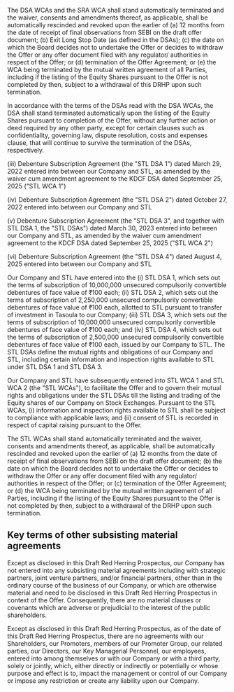 The DSA WCAs and the SRA WCA shall stand automatically terminated and the waiver, consents and amendments thereof, as applicable, shall be automatically rescinded and revoked upon the earlier of (a) 12 months from the date of receipt of final observations from SEBI on the draft offer document; (b) Exit Long Stop Date (as defined in the DSAs); (c) the date on which the Board decides not to undertake the Offer or decides to withdraw the Offer or any offer document filed with any regulator/ authorities in respect of the Offer; or (d) termination of the Offer Agreement; or (e) the WCA being terminated by the mutual written agreement of all Parties, including if the listing of the Equity Shares pursuant to the Offer is not completed by then, subject to a withdrawal of this DRHP upon such termination.

In accordance with the terms of the DSAs read with the DSA WCAs, the DSA shall stand terminated automatically upon the listing of the Equity Shares pursuant to completion of the Offer, without any further action or deed required by any other party, except for certain clauses such as confidentiality, governing law, dispute resolution, costs and expenses clause, that will continue to survive the termination of the DSAs, respectively.

(iii) Debenture Subscription Agreement (the "STL DSA 1") dated March 29, 2022 entered into between our Company and STL, as amended by the waiver cum amendment agreement to the KDCF DSA dated September 25, 2025 ("STL WCA 1")

(iv) Debenture Subscription Agreement (the "STL DSA 2") dated October 27, 2022 entered into between our Company and STL

(v) Debenture Subscription Agreement (the "STL DSA 3", and together with STL DSA 1, the "STL DSAs") dated March 30, 2023 entered into between our Company and STL, as amended by the waiver cum amendment agreement to the KDCF DSA dated September 25, 2025 ("STL WCA 2")

(vi) Debenture Subscription Agreement (the "STL DSA 4") dated August 4, 2025 entered into between our Company and STL

Our Company and STL have entered into the (i) STL DSA 1, which sets out the terms of subscription of 10,000,000 unsecured compulsorily convertible debentures of face value of ₹100 each; (ii) STL DSA 2, which sets out the terms of subscription of 2,250,000 unsecured compulsorily convertible debentures of face value of ₹100 each, allotted to STL pursuant to transfer of investment in Tasoula to our Company; (iii) STL DSA 3, which sets out the terms of subscription of 10,000,000 unsecured compulsorily convertible debentures of face value of ₹100 each; and (iv) STL DSA 4, which sets out the terms of subscription of 2,500,000 unsecured compulsorily convertible debentures of face value of ₹100 each, issued by our Company to STL. The STL DSAs define the mutual rights and obligations of our Company and STL, including certain information and inspection rights available to STL under STL DSA 1 and STL DSA 3.

Our Company and STL have subsequently entered into STL WCA 1 and STL WCA 2 (the "STL WCAs"), to facilitate the Offer and to govern their mutual rights and obligations under the STL DSAs till the listing and trading of the Equity shares of our Company on Stock Exchanges. Pursuant to the STL WCAs, (i) information and inspection rights available to STL shall be subject to compliance with applicable laws; and (ii) consent of STL is recorded in respect of capital raising pursuant to the Offer.

The STL WCAs shall stand automatically terminated and the waiver, consents and amendments thereof, as applicable, shall be automatically rescinded and revoked upon the earlier of (a) 12 months from the date of receipt of final observations from SEBI on the draft offer document; (b) the date on which the Board decides not to undertake the Offer or decides to withdraw the Offer or any offer document filed with any regulator/ authorities in respect of the Offer; or (c) termination of the Offer Agreement; or (d) the WCA being terminated by the mutual written agreement of all Parties, including if the listing of the Equity Shares pursuant to the Offer is not completed by then, subject to a withdrawal of the DRHP upon such termination.

## Key terms of other subsisting material agreements

Except as disclosed in this Draft Red Herring Prospectus, our Company has not entered into any subsisting material agreements including with strategic partners, joint venture partners, and/or financial partners, other than in the ordinary course of the business of our Company, or which are otherwise material and need to be disclosed in this Draft Red Herring Prospectus in context of the Offer. Consequently, there are no material clauses or covenants which are adverse or prejudicial to the interest of the public shareholders.

Except as disclosed in this Draft Red Herring Prospectus, as of the date of this Draft Red Herring Prospectus, there are no agreements with our Shareholders, our Promoters, members of our Promoter Group, our related parties, our Directors, our Key Managerial Personnel, our employees, entered into among themselves or with our Company or with a third party, solely or jointly, which, either directly or indirectly or potentially or whose purpose and effect is to, impact the management or control of our Company or impose any restriction or create any liability upon our Company.